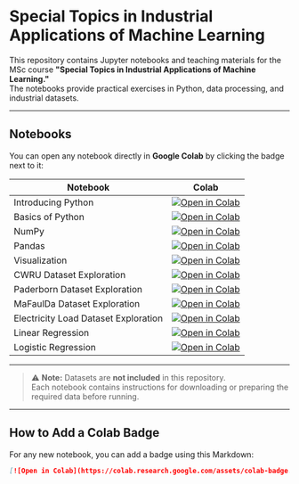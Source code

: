 # Special Topics in Industrial Applications of Machine Learning

This repository contains Jupyter notebooks and teaching materials for the MSc course **"Special Topics in Industrial Applications of Machine Learning."**  
The notebooks provide practical exercises in Python, data processing, and industrial datasets.

---

## Notebooks

You can open any notebook directly in **Google Colab** by clicking the badge next to it:

| Notebook | Colab |
|----------|-------|
| Introducing Python | [![Open in Colab](https://colab.research.google.com/assets/colab-badge.svg)](https://colab.research.google.com/github/G-Alipoor/Industrial_ML_Course/blob/main/notebooks/Industrial_ML-Ch2-Sec1-Introducing_Python.ipynb) |
| Basics of Python | [![Open in Colab](https://colab.research.google.com/assets/colab-badge.svg)](https://colab.research.google.com/github/G-Alipoor/Industrial_ML_Course/blob/main/notebooks/Industrial_ML-Ch2-Sec2-Basics_of_Python.ipynb) |
| NumPy | [![Open in Colab](https://colab.research.google.com/assets/colab-badge.svg)](https://colab.research.google.com/github/G-Alipoor/Industrial_ML_Course/blob/main/notebooks/Industrial_ML-Ch2-Sec3-NumPy.ipynb) |
| Pandas | [![Open in Colab](https://colab.research.google.com/assets/colab-badge.svg)](https://colab.research.google.com/github/G-Alipoor/Industrial_ML_Course/blob/main/notebooks/Industrial_ML-Ch2-Sec4-Pandas.ipynb) |
| Visualization | [![Open in Colab](https://colab.research.google.com/assets/colab-badge.svg)](https://colab.research.google.com/github/G-Alipoor/Industrial_ML_Course/blob/main/notebooks/Industrial_ML-Ch2-Sec5-Visualization.ipynb) |
| CWRU Dataset Exploration | [![Open in Colab](https://colab.research.google.com/assets/colab-badge.svg)](https://colab.research.google.com/github/G-Alipoor/Industrial_ML_Course/blob/main/notebooks/Industrial_ML-Dataset1-CWRU.ipynb) |
| Paderborn Dataset Exploration | [![Open in Colab](https://colab.research.google.com/assets/colab-badge.svg)](https://colab.research.google.com/github/G-Alipoor/Industrial_ML_Course/blob/main/notebooks/Industrial_ML-Dataset2-Paderborn.ipynb) |
| MaFaulDa Dataset Exploration | [![Open in Colab](https://colab.research.google.com/assets/colab-badge.svg)](https://colab.research.google.com/github/G-Alipoor/Industrial_ML_Course/blob/main/notebooks/Industrial_ML-Dataset3-MaFaulDa.ipynb) |
| Electricity Load Dataset Exploration | [![Open in Colab](https://colab.research.google.com/assets/colab-badge.svg)](https://colab.research.google.com/github/G-Alipoor/Industrial_ML_Course/blob/main/notebooks/Industrial_ML-Dataset4-ElectricityLoad.ipynb) |
| Linear Regression | [![Open in Colab](https://colab.research.google.com/assets/colab-badge.svg)](https://colab.research.google.com/github/G-Alipoor/Industrial_ML_Course/blob/main/notebooks/Industrial_ML-Ch3-Sec1-Linear_Regression.ipynb) |
| Logistic Regression | [![Open in Colab](https://colab.research.google.com/assets/colab-badge.svg)](https://colab.research.google.com/github/G-Alipoor/Industrial_ML_Course/blob/main/notebooks/Industrial_ML-Ch3-Sec3-Logestic.ipynb) |

---

> ⚠️ **Note:** Datasets are **not included** in this repository.  
> Each notebook contains instructions for downloading or preparing the required data before running.

---

## How to Add a Colab Badge

For any new notebook, you can add a badge using this Markdown:

```markdown
[![Open in Colab](https://colab.research.google.com/assets/colab-badge.svg)](https://colab.research.google.com/github/G-Alipoor/Industrial_ML_Course/blob/main/notebooks/<notebook_name>.ipynb)
